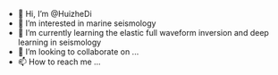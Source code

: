 - 👋 Hi, I’m @HuizheDi
- 👀 I’m interested in marine seismology
- 🌱 I’m currently learning the elastic full waveform inversion and deep learning in seismology
- 💞️ I’m looking to collaborate on ...
- 📫 How to reach me ...

<!---
HuizheDi/HuizheDi is a ✨ special ✨ repository because its `README.md` (this file) appears on your GitHub profile.
You can click the Preview link to take a look at your changes.
--->
